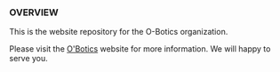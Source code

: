 ### OVERVIEW
This is the website repository for the O-Botics organization.

Please visit the [O'Botics](http://o-botics.org) website for more information.
We will happy to serve you.
